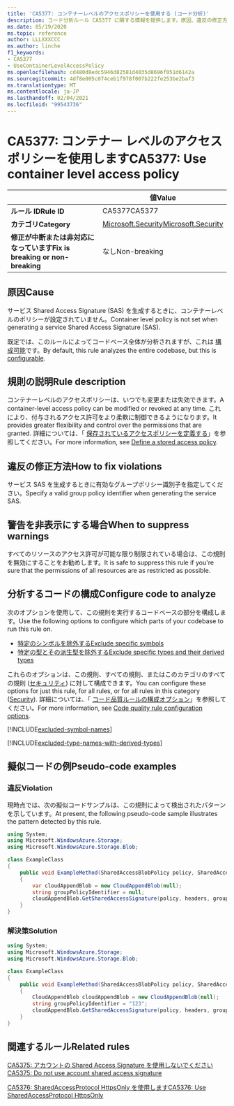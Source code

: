 ```yaml
---
title: 'CA5377: コンテナーレベルのアクセスポリシーを使用する (コード分析)'
description: コード分析ルール CA5377 に関する情報を提供します。原因、違反の修正方法、非表示にするタイミングなどが含まれます。
ms.date: 05/19/2020
ms.topic: reference
author: LLLXXXCCC
ms.author: linche
f1_keywords:
- CA5377
- UseContainerLevelAccessPolicy
ms.openlocfilehash: cd480d8edc5946d82581d4035d8696f051d6142a
ms.sourcegitcommit: 4df8e005c074ceb1f978f007b222fe253be2baf3
ms.translationtype: MT
ms.contentlocale: ja-JP
ms.lasthandoff: 02/04/2021
ms.locfileid: "99543736"
---
```

# <a name="ca5377-use-container-level-access-policy"></a><span data-ttu-id="0270f-103">CA5377: コンテナー レベルのアクセス ポリシーを使用します</span><span class="sxs-lookup"><span data-stu-id="0270f-103">CA5377: Use container level access policy</span></span>

| | <span data-ttu-id="0270f-104">値</span><span class="sxs-lookup"><span data-stu-id="0270f-104">Value</span></span> |
|-|-|
| <span data-ttu-id="0270f-105">**ルール ID**</span><span class="sxs-lookup"><span data-stu-id="0270f-105">**Rule ID**</span></span> |<span data-ttu-id="0270f-106">CA5377</span><span class="sxs-lookup"><span data-stu-id="0270f-106">CA5377</span></span>|
| <span data-ttu-id="0270f-107">**カテゴリ**</span><span class="sxs-lookup"><span data-stu-id="0270f-107">**Category**</span></span> |[<span data-ttu-id="0270f-108">Microsoft.Security</span><span class="sxs-lookup"><span data-stu-id="0270f-108">Microsoft.Security</span></span>](security-warnings.md)|
| <span data-ttu-id="0270f-109">**修正が中断または非対応になっています**</span><span class="sxs-lookup"><span data-stu-id="0270f-109">**Fix is breaking or non-breaking**</span></span> |<span data-ttu-id="0270f-110">なし</span><span class="sxs-lookup"><span data-stu-id="0270f-110">Non-breaking</span></span>|

## <a name="cause"></a><span data-ttu-id="0270f-111">原因</span><span class="sxs-lookup"><span data-stu-id="0270f-111">Cause</span></span>

<span data-ttu-id="0270f-112">サービス Shared Access Signature (SAS) を生成するときに、コンテナーレベルのポリシーが設定されていません。</span><span class="sxs-lookup"><span data-stu-id="0270f-112">Container level policy is not set when generating a service Shared Access Signature (SAS).</span></span>

<span data-ttu-id="0270f-113">既定では、このルールによってコードベース全体が分析されますが、これは [構成可能](#configure-code-to-analyze)です。</span><span class="sxs-lookup"><span data-stu-id="0270f-113">By default, this rule analyzes the entire codebase, but this is [configurable](#configure-code-to-analyze).</span></span>

## <a name="rule-description"></a><span data-ttu-id="0270f-114">規則の説明</span><span class="sxs-lookup"><span data-stu-id="0270f-114">Rule description</span></span>

<span data-ttu-id="0270f-115">コンテナーレベルのアクセスポリシーは、いつでも変更または失効できます。</span><span class="sxs-lookup"><span data-stu-id="0270f-115">A container-level access policy can be modified or revoked at any time.</span></span> <span data-ttu-id="0270f-116">これにより、付与されるアクセス許可をより柔軟に制御できるようになります。</span><span class="sxs-lookup"><span data-stu-id="0270f-116">It provides greater flexibility and control over the permissions that are granted.</span></span> <span data-ttu-id="0270f-117">詳細については、「 [保存されているアクセスポリシーを定義する](/rest/api/storageservices/define-stored-access-policy)」を参照してください。</span><span class="sxs-lookup"><span data-stu-id="0270f-117">For more information, see [Define a stored access policy](/rest/api/storageservices/define-stored-access-policy).</span></span>

## <a name="how-to-fix-violations"></a><span data-ttu-id="0270f-118">違反の修正方法</span><span class="sxs-lookup"><span data-stu-id="0270f-118">How to fix violations</span></span>

<span data-ttu-id="0270f-119">サービス SAS を生成するときに有効なグループポリシー識別子を指定してください。</span><span class="sxs-lookup"><span data-stu-id="0270f-119">Specify a valid group policy identifier when generating the service SAS.</span></span>

## <a name="when-to-suppress-warnings"></a><span data-ttu-id="0270f-120">警告を非表示にする場合</span><span class="sxs-lookup"><span data-stu-id="0270f-120">When to suppress warnings</span></span>

<span data-ttu-id="0270f-121">すべてのリソースのアクセス許可が可能な限り制限されている場合は、この規則を無効にすることをお勧めします。</span><span class="sxs-lookup"><span data-stu-id="0270f-121">It is safe to suppress this rule if you're sure that the permissions of all resources are as restricted as possible.</span></span>

## <a name="configure-code-to-analyze"></a><span data-ttu-id="0270f-122">分析するコードの構成</span><span class="sxs-lookup"><span data-stu-id="0270f-122">Configure code to analyze</span></span>

<span data-ttu-id="0270f-123">次のオプションを使用して、この規則を実行するコードベースの部分を構成します。</span><span class="sxs-lookup"><span data-stu-id="0270f-123">Use the following options to configure which parts of your codebase to run this rule on.</span></span>

- [<span data-ttu-id="0270f-124">特定のシンボルを除外する</span><span class="sxs-lookup"><span data-stu-id="0270f-124">Exclude specific symbols</span></span>](#exclude-specific-symbols)
- [<span data-ttu-id="0270f-125">特定の型とその派生型を除外する</span><span class="sxs-lookup"><span data-stu-id="0270f-125">Exclude specific types and their derived types</span></span>](#exclude-specific-types-and-their-derived-types)

<span data-ttu-id="0270f-126">これらのオプションは、この規則、すべての規則、またはこのカテゴリのすべての規則 ([セキュリティ](security-warnings.md)) に対して構成できます。</span><span class="sxs-lookup"><span data-stu-id="0270f-126">You can configure these options for just this rule, for all rules, or for all rules in this category ([Security](security-warnings.md)).</span></span> <span data-ttu-id="0270f-127">詳細については、「 [コード品質ルールの構成オプション](../code-quality-rule-options.md)」を参照してください。</span><span class="sxs-lookup"><span data-stu-id="0270f-127">For more information, see [Code quality rule configuration options](../code-quality-rule-options.md).</span></span>

[!INCLUDE[excluded-symbol-names](~/includes/code-analysis/excluded-symbol-names.md)]

[!INCLUDE[excluded-type-names-with-derived-types](~/includes/code-analysis/excluded-type-names-with-derived-types.md)]

## <a name="pseudo-code-examples"></a><span data-ttu-id="0270f-128">擬似コードの例</span><span class="sxs-lookup"><span data-stu-id="0270f-128">Pseudo-code examples</span></span>

### <a name="violation"></a><span data-ttu-id="0270f-129">違反</span><span class="sxs-lookup"><span data-stu-id="0270f-129">Violation</span></span>

<span data-ttu-id="0270f-130">現時点では、次の擬似コードサンプルは、この規則によって検出されたパターンを示しています。</span><span class="sxs-lookup"><span data-stu-id="0270f-130">At present, the following pseudo-code sample illustrates the pattern detected by this rule.</span></span>

```csharp
using System;
using Microsoft.WindowsAzure.Storage;
using Microsoft.WindowsAzure.Storage.Blob;

class ExampleClass
{
    public void ExampleMethod(SharedAccessBlobPolicy policy, SharedAccessBlobHeaders headers, Nullable<SharedAccessProtocol> protocols, IPAddressOrRange ipAddressOrRange)
    {
        var cloudAppendBlob = new CloudAppendBlob(null);
        string groupPolicyIdentifier = null;
        cloudAppendBlob.GetSharedAccessSignature(policy, headers, groupPolicyIdentifier, protocols, ipAddressOrRange);
    }
}
```

### <a name="solution"></a><span data-ttu-id="0270f-131">解決策</span><span class="sxs-lookup"><span data-stu-id="0270f-131">Solution</span></span>

```csharp
using System;
using Microsoft.WindowsAzure.Storage;
using Microsoft.WindowsAzure.Storage.Blob;

class ExampleClass
{
    public void ExampleMethod(SharedAccessBlobPolicy policy, SharedAccessBlobHeaders headers, Nullable<SharedAccessProtocol> protocols, IPAddressOrRange ipAddressOrRange)
    {
        CloudAppendBlob cloudAppendBlob = new CloudAppendBlob(null);
        string groupPolicyIdentifier = "123";
        cloudAppendBlob.GetSharedAccessSignature(policy, headers, groupPolicyIdentifier, protocols, ipAddressOrRange);
    }
}
```

## <a name="related-rules"></a><span data-ttu-id="0270f-132">関連するルール</span><span class="sxs-lookup"><span data-stu-id="0270f-132">Related rules</span></span>

[<span data-ttu-id="0270f-133">CA5375: アカウントの Shared Access Signature を使用しないでください</span><span class="sxs-lookup"><span data-stu-id="0270f-133">CA5375: Do not use account shared access signature</span></span>](ca5375.md)

[<span data-ttu-id="0270f-134">CA5376: SharedAccessProtocol HttpsOnly を使用します</span><span class="sxs-lookup"><span data-stu-id="0270f-134">CA5376: Use SharedAccessProtocol HttpsOnly</span></span>](ca5376.md)

